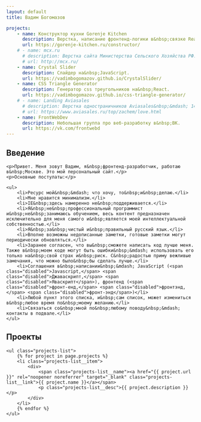 ```yaml
---
layout: default
title: Вадим Богомазов

projects:
    - name: Конструктор кухни Gorenje Kitchen
      description: Верстка, написание фронтенд-логики в&nbsp;связке React/Redux.
      url: https://gorenje-kitchen.ru/constructor/
    # - name: mcx.ru
      # description: Верстка сайта Министерства Сельского Хозяйства РФ.
      # url: http://mcx.ru/
    - name: Crystal Slider
      description: Cлайдер на&nbsp;JavaScript.
      url: https://vadimbogomazov.github.io/CrystalSlider/
    - name: CSS Triangle Generator
      description: Генератор css треугольников на&nbsp;React.
      url: https://vadimbogomazov.github.io/css-triangle-generator/
    # - name: Landing Aviasales
      # description: Верстка одностраничников Aviasales&nbsp;&mdash; 14&nbsp;февраля, 23&nbsp;февраля, 8&nbsp;марта.
      # url: https://www.aviasales.ru/top/zachem/love.html
    - name: FrontWebDev
      description: Небольшая группа про веб-разработку в&nbsp;ВК.
      url: https://vk.com/frontwebd
---
```


<section class="page-section">
    <h2>Введение</h2>

    <p>Привет. Меня зовут Вадим, я&nbsp;фронтенд-разработчик, работаю в&nbsp;Москве. Это мой персональный сайт.</p>
    <p>Основные постулаты:</p>

    <ul>
        <li>Ресурс мой&nbsp;&mdash; что хочу, то&nbsp;и&nbsp;делаю.</li>
        <li>Мне нравится минимализм.</li>
        <li>IE&nbsp;здесь намеренно не&nbsp;поддерживается.</li>
        <li>Я&nbsp;не&nbsp;профессиональный программист и&nbsp;не&nbsp;занимаюсь обучением, весь контент предназначен исключительно для меня самого и&nbsp;является моей интеллектуальной собственностью.</li>
        <li>Я&nbsp;за&nbsp;чистый и&nbsp;правильный русский язык.</li>
        <li>Вполне возможны недописанные заметки, готовые заметки могут периодически обновляться.</li>
        <li>Заранее согласен, что вы&nbsp;сможете написать код лучше меня. Также в&nbsp;моем коде могут быть ошибки&nbsp;&mdash; использовать его только на&nbsp;свой страх и&nbsp;риск. С&nbsp;радостью приму вежливые замечания, что можно было&nbsp;бы сделать лучше.</li>
        <li>Соглашения в&nbsp;написании&nbsp;&mdash; JavaScript (<span class="disabled">Javascript,</span> <span class="disabled">Джаваскрипт,</span> <span class="disabled">Яваскрипт</span>), фронтенд (<span class="disabled">фронт-енд,</span> <span class="disabled">фронтэнд,</span> <span class="disabled">фронт-энд</span>)</li>
        <li>Любой пункт этого списка, и&nbsp;сам список, может измениться в&nbsp;любое время по&nbsp;моему желанию.</li>
        <li>Связаться со&nbsp;мной по&nbsp;любому поводу&nbsp;&mdash; контакты в подвале.</li>
    </ul>
</section>

<section class="page-section">
    <h2>Проекты</h2>

    <ul class="projects-list">
        {% for project in page.projects %}
        <li class="projects-list__item">
            <div>
                <span class="projects-list__name"><a href="{{ project.url }}" rel="noopener noreferrer" target="_blank" class="projects-list__link">{{ project.name }}</a></span>
                <p class="projects-list__desc">{{ project.description }}</p>
            </div>
        </li>
        {% endfor %}
    </ul>
</section>
